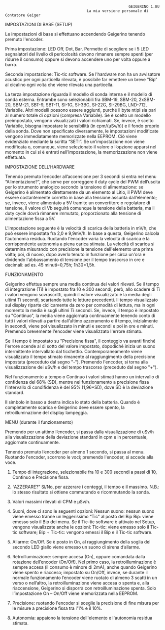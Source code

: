                                                             GEIGERINO 1.8U
                                         La mia versione personale di Contatore Geiger
                                           
IMPOSTAZIONI DI BASE (SETUP)

Le impostazioni di base si effettuano accendendo Geigerino tenendo premuto l'encoder.

Prima impostazione: LED Off, Dot, Bar. Permette di scegliere se i 5 LED segnalatori del livello di pericolosità devono rimanere sempre spenti (per ridurre il consumo) oppure si devono accendere uno per volta oppure a barra.

Seconda impostazione: Tic-tic software. Se l'hardware non ha un avvisatore acustico per ogni particella rilevata, è possibile far emettere un breve "Bip" al cicalino ogni volta che viene rilevata una particella.

La terza impostazione riguarda il modello di sonda interna e il modello di sonda esterna. Entrambe sono selezionabili fra SBM-19, SBM-20, 2xSBM-20, SBM-21, SBT-9, SBT-11, SI-1G, SI-3BG, SI-22G, SI-29BG, LND-712, Variabile. Altri modelli possono essere aggiunti, purché il byte ntipi sia pari al numero totale di opzioni (compresa Variabile). Se è scelto un modello preimpostato, vengono visualizzati i valori richiamati. Se, invece, è scelto Variabile, bisogna impostare le sensibilità (in cpm/(μSv/h)) e il fondo proprio della sonda. Dove non specificato diversamente, le impostazioni modificate vengono immediatamente memorizzate nella EEPROM. Ciò viene evidenziato mediante la scritta “SET!”. Se un’impostazione non viene modificata o, comunque, viene selezionato il valore o l’opzione apparsi nel momento in cui si è entrati nell’impostazione, la memorizzazione non viene effettuata.


IMPOSTAZIONE DELL’HARDWARE

Tenendo premuto l’encoder all’accensione per 3 secondi si entra nel menu “Alimentazione?”, che serve per correggere il duty cycle del PWM dell’uscita per lo strumento analogico secondo la tensione di alimentazione: se Geigerino è alimentato direttamente da un elemento al Litio, il PWM deve essere costantemente corretto in base alla tensione assunta dall’elemento; se, invece, viene alimentato a 5V tramite un convertitore o regolatore di tensione, il valore di Vb seguirà comunque la tensione della batteria, ma il duty cycle dovrà rimanere immutato, proporzionato alla tensione di alimentazione fissa a 5V.

L'impostazione seguente è la velocità di scarica della batteria in mV/h, che può essere impostata fra 2,0 e 9,9mV/h. In base a questa, Geigerino calcola l'autonomia residua. Ruotando l'encoder varia la velocità di scarica e la corrispondente autonomia a piena carica stimata.
La velocità di scarica si determina misurando con precisione la tensione dell'elemento una prima volta; poi, di nuovo, dopo averlo tenuto in funzione per circa un'ora e dividendo l'abbassamento di tensione per il tempo trascorso in ore e decimali: ad es. 45 minuti=0,75h; 1h30=1,5h.


FUNZIONAMENTO

Geigerino effettua sempre una media continua dei valori rilevati. Se il tempo di integrazione (Ti) è impostato fra 10 e 300 secondi, però, allo scadere di Ti i valori vengono sovrascritti, quindi il valore visualizzato è la media degli ultimi Ti secondi, scartando tutte le letture precedenti. Il tempo visualizzato sul display riparte ciclicamente da zero per comodità di lettura, ma in ogni momento la media è sugli ultimi Ti secondi. Se, invece, il tempo è impostato su "Continuo", la media viene aggiornata continuamente tenendo conto di tutti i valori rilevati a partire dall’ultimo azzeramento e il tempo, inizialmente in secondi, viene poi visualizzato in minuti e secondi e poi in ore e minuti.
Premendo brevemente l'encoder viene visualizzato l'errore stimato.

Se il tempo è impostato su "Precisione fissa", il conteggio va avanti finché l'errore scende al di sotto del valore impostato, dopodiché inizia un suono intermittente intervallato dal ticchettio. Contemporaneamente viene visualizzato il tempo stimato rimanente al raggiungimento della precisione impostata (preceduto dal segno "-"). Premendo l'encoder, si torna alla visualizzazione dei uSv/h e del tempo trascorso (preceduto dal segno "+").

Nel funzionamento a tempo o Continuo i valori stimati hanno un intervallo di confidenza del 68% (SD), mentre nel funzionamento a precisione fissa l'intervallo di condìfidenza è del 95% (1,96*SD), dove SD è la deviazione standard.

Il simbolo in basso a destra indica lo stato della batteria. Quando è completamente scarica e Geigerino deve essere spento, la retroilluminazione del display lampeggia.


MENU (durante il funzionamento)

Premendo per un attimo l’encoder, si passa dalla visualizzazione di uSv/h alla visualizzazione della deviazione standard in cpm e in percentuale, aggiornate continuamente.

Tenendo premuto l’encoder per almeno 1 secondo, si passa al menu. Ruotando l'encoder, scorrono le voci; premendo l'encoder, si accede alla voce.

1. Tempo di integrazione, selezionabile fra 10 e 300 secondi a passi di 10, Continuo e Precisione fissa.

2. “AZZERARE?” Sì/No, per azzerare i conteggi, il tempo e il massimo. N.B.: lo stesso risultato si ottiene commutando e ricommutando la sonda.

3. Valori massimi rilevati di CPM e μSv/h.

4. Suoni, dove ci sono le seguenti opzioni:
    Nessun suono: nessun suono viene emesso tranne un leggerissimo “Tic” al posto del Bip
    Bip: viene emesso solo il Bip dei menu. Se il Tic-tic software è attivato nel Setup, vengono visualizzate anche le opzioni:
    Tic-tic: viene emesso solo il Tic-tic software;
    Bip + Tic-tic: vengono emessi il Bip e il Tic-tic software.

5. Allarme: On/Off. Se è posto in On, al raggiungimento della soglia del secondo LED giallo viene emesso un suono di sirena d’allarme.

6. Retroilluminazione: sempre accesa (On), oppure comandata dalla rotazione dell’encoder (On/Off). Nel primo caso, la retroilluminazione è sempre accesa (il consumo è minore di 2mA), anche quando Geigerino viene spento e riacceso; impostato su On/Off, invece, se durante il normale funzionamento l’encoder viene ruotato di almeno 3 scatti in un verso o nell’altro, la retroilluminazione viene accesa o spenta e, alla riaccensione, Geigerino si disporrà con retroilluminazione spenta. Solo l’impostazione On – On/Off viene memorizzata nella EEPROM.

7. Precisione: ruotando l'encoder si sceglie la precisione di fine misura per le misure a precisione fissa tra l'1% e il 10%.

8. Autonomia: appaiono la tensione dell'elemento e l'autonomia residua stimata.
